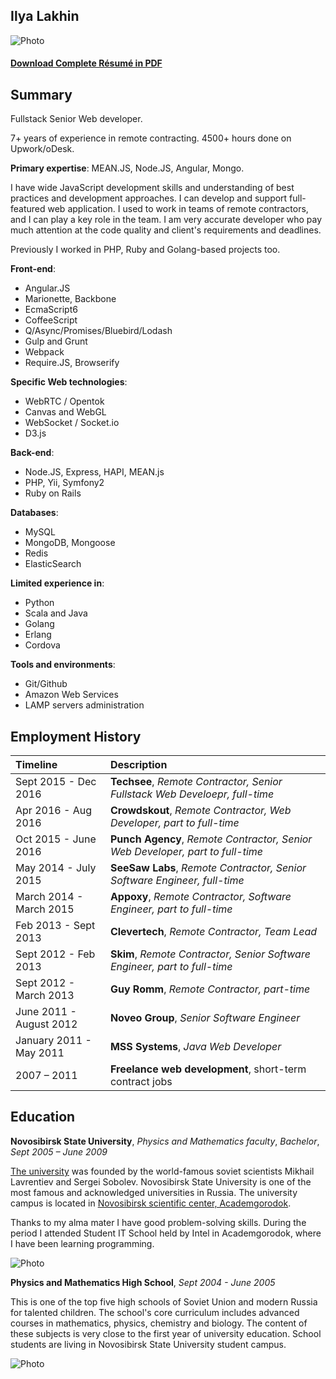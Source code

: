 ## Ilya Lakhin

![Photo](/images/my-photo7.jpg)

#### [Download Complete Résumé in PDF](https://dl.dropboxusercontent.com/u/26689230/cv.pdf)

## Summary

Fullstack Senior Web developer.

7+ years of experience in remote contracting. 4500+ hours done on Upwork/oDesk.

**Primary expertise**: MEAN.JS, Node.JS, Angular, Mongo.

I have wide JavaScript development skills and understanding of best practices and development approaches. I can develop and support full-featured web application. I used to work in teams of remote contractors, and I can play a key role in the team. I am very accurate developer who pay much attention at the code quality and client's requirements and deadlines.

Previously I worked in PHP, Ruby and Golang-based projects too.

**Front-end**:
 - Angular.JS
 - Marionette, Backbone
 - EcmaScript6
 - CoffeeScript
 - Q/Async/Promises/Bluebird/Lodash
 - Gulp and Grunt
 - Webpack
 - Require.JS, Browserify

**Specific Web technologies**:
 - WebRTC / Opentok
 - Canvas and WebGL
 - WebSocket / Socket.io
 - D3.js

**Back-end**:
 - Node.JS, Express, HAPI, MEAN.js
 - PHP, Yii, Symfony2
 - Ruby on Rails

**Databases**:
 - MySQL
 - MongoDB, Mongoose
 - Redis
 - ElasticSearch

**Limited experience in**:
 - Python
 - Scala and Java
 - Golang
 - Erlang
 - Cordova

**Tools and environments**:
 - Git/Github
 - Amazon Web Services
 - LAMP servers administration


## Employment History

| Timeline | Description |
|:---------|:------------|
|Sept 2015 - Dec 2016|**Techsee**, _Remote Contractor, Senior Fullstack Web Develoepr, full-time_|
|Apr 2016 - Aug 2016|**Crowdskout**, _Remote Contractor, Web Developer, part to full-time_|
|Oct 2015 - June 2016|**Punch Agency**, _Remote Contractor, Senior Web Developer, part to full-time_|
|May 2014 - July 2015|**SeeSaw Labs**, _Remote Contractor, Senior Software Engineer, full-time_|
|March 2014 - March 2015|**Appoxy**, _Remote Contractor, Software Engineer, part to full-time_|
|Feb 2013 - Sept 2013|**Clevertech**, _Remote Contractor, Team Lead_|
|Sept 2012 - Feb 2013|**Skim**, _Remote Contractor, Senior Software Engineer, part to full-time_|
|Sept 2012 - March 2013|**Guy Romm**, _Remote Contractor, part-time_|
|June 2011 - August 2012|**Noveo Group**, _Senior Software Engineer_|
|January 2011 - May 2011|**MSS Systems**, _Java Web Developer_|
|2007 – 2011|**Freelance web development**, short-term contract jobs|


## Education

**Novosibirsk State University**, _Physics and Mathematics faculty_, _Bachelor_, _Sept 2005 – June 2009_

[The university](https://en.wikipedia.org/wiki/Novosibirsk_State_University) was founded by the world-famous soviet scientists Mikhail Lavrentiev and Sergei Sobolev. Novosibirsk State University is one of the most famous and acknowledged universities in Russia. The university campus is located in [Novosibirsk scientific center, Academgorodok](https://en.wikipedia.org/wiki/Akademgorodok).

Thanks to my alma mater I have good problem-solving skills. During the period I attended Student IT School held by Intel in Academgorodok, where I have been learning programming.

![Photo](/images/nsu.jpg)

**Physics and Mathematics High School**, _Sept 2004 - June 2005_

This is one of the top five high schools of Soviet Union and modern Russia for talented children. The school's core curriculum includes advanced courses in mathematics, physics, chemistry and biology. The content of these subjects is very close to the first year of university education. School students are living in Novosibirsk State University student campus.

![Photo](/images/academ.jpg)